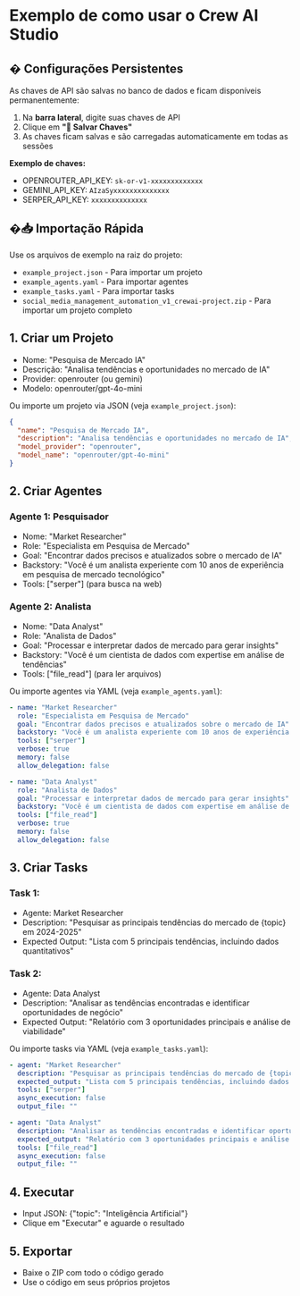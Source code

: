 # Exemplo de como usar o Crew AI Studio

## � Configurações Persistentes
As chaves de API são salvas no banco de dados e ficam disponíveis permanentemente:

1. Na **barra lateral**, digite suas chaves de API
2. Clique em **"💾 Salvar Chaves"**
3. As chaves ficam salvas e são carregadas automaticamente em todas as sessões

**Exemplo de chaves:**
- OPENROUTER_API_KEY: `sk-or-v1-xxxxxxxxxxxxx`
- GEMINI_API_KEY: `AIzaSyxxxxxxxxxxxxxx`
- SERPER_API_KEY: `xxxxxxxxxxxxxx`

## �📥 Importação Rápida
Use os arquivos de exemplo na raiz do projeto:
- `example_project.json` - Para importar um projeto
- `example_agents.yaml` - Para importar agentes
- `example_tasks.yaml` - Para importar tasks
- `social_media_management_automation_v1_crewai-project.zip` - Para importar um projeto completo

## 1. Criar um Projeto
- Nome: "Pesquisa de Mercado IA"
- Descrição: "Analisa tendências e oportunidades no mercado de IA"
- Provider: openrouter (ou gemini)
- Modelo: openrouter/gpt-4o-mini

Ou importe um projeto via JSON (veja `example_project.json`):
```json
{
  "name": "Pesquisa de Mercado IA",
  "description": "Analisa tendências e oportunidades no mercado de IA",
  "model_provider": "openrouter",
  "model_name": "openrouter/gpt-4o-mini"
}
```

## 2. Criar Agentes

### Agente 1: Pesquisador
- Nome: "Market Researcher"
- Role: "Especialista em Pesquisa de Mercado"
- Goal: "Encontrar dados precisos e atualizados sobre o mercado de IA"
- Backstory: "Você é um analista experiente com 10 anos de experiência em pesquisa de mercado tecnológico"
- Tools: ["serper"] (para busca na web)

### Agente 2: Analista
- Nome: "Data Analyst" 
- Role: "Analista de Dados"
- Goal: "Processar e interpretar dados de mercado para gerar insights"
- Backstory: "Você é um cientista de dados com expertise em análise de tendências"
- Tools: ["file_read"] (para ler arquivos)

Ou importe agentes via YAML (veja `example_agents.yaml`):
```yaml
- name: "Market Researcher"
  role: "Especialista em Pesquisa de Mercado"
  goal: "Encontrar dados precisos e atualizados sobre o mercado de IA"
  backstory: "Você é um analista experiente com 10 anos de experiência em pesquisa de mercado tecnológico"
  tools: ["serper"]
  verbose: true
  memory: false
  allow_delegation: false

- name: "Data Analyst"
  role: "Analista de Dados"
  goal: "Processar e interpretar dados de mercado para gerar insights"
  backstory: "Você é um cientista de dados com expertise em análise de tendências"
  tools: ["file_read"]
  verbose: true
  memory: false
  allow_delegation: false
```

## 3. Criar Tasks

### Task 1:
- Agente: Market Researcher
- Description: "Pesquisar as principais tendências do mercado de {topic} em 2024-2025"
- Expected Output: "Lista com 5 principais tendências, incluindo dados quantitativos"

### Task 2:
- Agente: Data Analyst
- Description: "Analisar as tendências encontradas e identificar oportunidades de negócio"
- Expected Output: "Relatório com 3 oportunidades principais e análise de viabilidade"

Ou importe tasks via YAML (veja `example_tasks.yaml`):
```yaml
- agent: "Market Researcher"
  description: "Pesquisar as principais tendências do mercado de {topic} em 2024-2025"
  expected_output: "Lista com 5 principais tendências, incluindo dados quantitativos"
  tools: ["serper"]
  async_execution: false
  output_file: ""

- agent: "Data Analyst"
  description: "Analisar as tendências encontradas e identificar oportunidades de negócio"
  expected_output: "Relatório com 3 oportunidades principais e análise de viabilidade"
  tools: ["file_read"]
  async_execution: false
  output_file: ""
```

## 4. Executar
- Input JSON: {"topic": "Inteligência Artificial"}
- Clique em "Executar" e aguarde o resultado

## 5. Exportar
- Baixe o ZIP com todo o código gerado
- Use o código em seus próprios projetos
